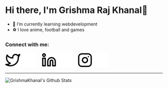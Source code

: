 # Hi there, I'm Grishma Raj Khanal👋 

- 🌱 I’m currently learning webdevelopment
- ⚽ I love anime, football and games

### Connect with me:

[![website](./img/twitter-light.svg)](https://twitter.com/GrishmaKhanal)
[![website](./img/twitter-dark.svg)](https://twitter.com/GrishmaKhanal)
&nbsp;&nbsp;
[![website](./img/linkedin-light.svg)](https://www.linkedin.com/in/grishma-raj-khanal-395346204)
[![website](./img/linkedin-dark.svg)](https://www.linkedin.com/in/grishma-raj-khanal-395346204)
&nbsp;&nbsp;
[![website](./img/instagram-light.svg)](https://www.instagram.com/grishmarajkhanal)
[![website](./img/instagram-dark.svg)](https://www.instagram.com/grishmarajkhanal)

---

<img align="left" alt="GrishmaKhanal's Github Stats" src="https://github-readme-stats.vercel.app/api?username=GrishmaKhanal&show_icons=true&hide_border=true" /> 
